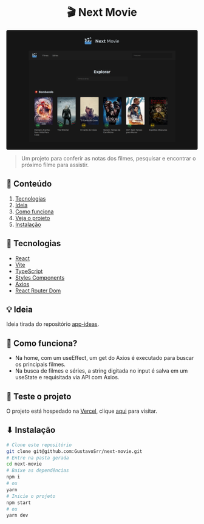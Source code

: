 <h1 align="center">🎬 Next Movie</h1>

<img align="center" src="./src/assets/screenshot.png"/>

> Um projeto para conferir as notas dos filmes, pesquisar e encontrar o próximo filme para assistir.

## 📃 Conteúdo
  1. [Tecnologias](#-tecnologias)
  2. [Ideia](#-ideia)
  3. [Como funciona](#-como-funciona)
  4. [Veja o projeto](#-teste-o-projeto)
  5. [Instalação](#-instalação)

## 📡 Tecnologias

  - [React](https://reactjs.org/)
  - [Vite](https://vitejs.dev/)
  - [TypeScript](https://www.typescriptlang.org/)
  - [Styles Components](https://styled-components.com/)
  - [Axios](https://axios-http.com/)
  - [React Router Dom](https://reactrouter.com/)

## 💡 Ideia

  Ideia tirada do repositório [app-ideas](https://github.com/florinpop17/app-ideas).

## 🤔 Como funciona?

  - Na home, com um useEffect, um get do Axios é executado para buscar os principais filmes.
  - Na busca de filmes e séries, a string digitada no input é salva em um useState e requisitada via API com Axios.

## 🚀 Teste o projeto

  O projeto está hospedado na [Vercel](https://vercel.com), clique [aqui](https://the-next-movie.vercel.app) para visitar.

## ⬇ Instalação

  ```bash
  # Clone este repositório
  git clone git@github.com:GustavoSrr/next-movie.git
  # Entre na pasta gerada
  cd next-movie
  # Baixe as dependências
  npm i
  # ou
  yarn
  # Inicie o projeto
  npm start
  # ou
  yarn dev
```
